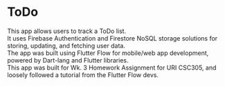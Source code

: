 # ToDo

This app allows users to track a ToDo list.  
It uses Firebase Authentication and Firestore NoSQL storage solutions for storing, updating, and fetching user data.  
The app was built using Flutter Flow for mobile/web app development, powered by Dart-lang and Flutter libraries.  
This app was built for Wk. 3 Homework Assignment for URI CSC305, and loosely followed a tutorial from the Flutter Flow devs. 

